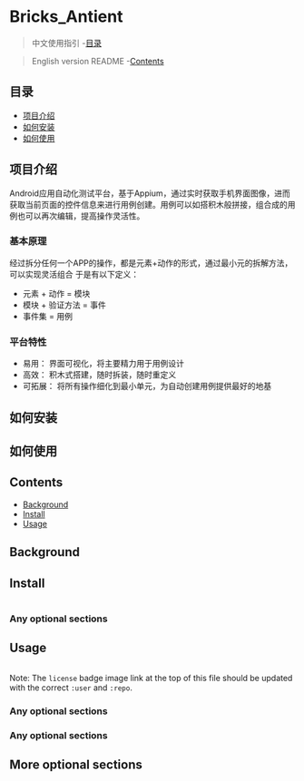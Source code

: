 # Bricks_Antient

> 中文使用指引 -[目录](#目录)


> English version README -[Contents](#contents)


## 目录

- [项目介绍](#项目介绍)
- [如何安装](#如何安装)
- [如何使用](#如何使用)


## 项目介绍
Android应用自动化测试平台，基于Appium，通过实时获取手机界面图像，进而获取当前页面的控件信息来进行用例创建。用例可以如搭积木般拼接，组合成的用例也可以再次编辑，提高操作灵活性。
### 基本原理
经过拆分任何一个APP的操作，都是元素+动作的形式，通过最小元的拆解方法，可以实现灵活组合
于是有以下定义：
- 元素 + 动作 = 模块
- 模块 + 验证方法 = 事件
- 事件集 = 用例

### 平台特性
- 易用： 界面可视化，将主要精力用于用例设计
- 高效： 积木式搭建，随时拆装，随时重定义
- 可拓展： 将所有操作细化到最小单元，为自动创建用例提供最好的地基

## 如何安装



## 如何使用




## Contents

- [Background](#background)
- [Install](#install)
- [Usage](#usage)


## Background


## Install



```
```

### Any optional sections

## Usage

```
```

Note: The `license` badge image link at the top of this file should be updated with the correct `:user` and `:repo`.

### Any optional sections



### Any optional sections

## More optional sections


